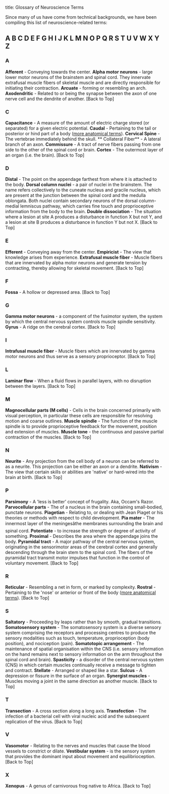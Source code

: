title: Glossary of Neuroscience Terms

Since many of us have come from technical backgrounds, we have been compiling
this list of neuroscience-related terms:

## A B C D E F G H I J K L M N O P Q R S T U V W X Y Z

### A

**Afferent** - Conveying towards the center. **Alpha motor neurons** - large lower motor neurons of the brainstem and spinal cord. They innervate extrafusal muscle fibers of skeletal muscle and are directly responsible for initiating their contraction. **Arcuate** - forming or resembling an arch. **Axodendritic** - Related to or being the synapse between the axon of one nerve cell and the dendrite of another. [Back to Top]

### C

**Capacitance** - A measure of the amount of electric charge stored (or separated) for a given electric potential. **Caudal** - Pertaining to the tail or posterior or hind part of a body ([more anatomical terms](http://en.wikipedia.org/wiki/Anatomical_terms_of_location)). **Cervical Spine** - The vertebrae immediately behind the skull. ** Collateral Fiber** - A lateral branch of an axon. **Commissure** - A tract of nerve fibers passing from one side to the other of the spinal cord or brain. **Cortex** - The outermost layer of an organ (i.e. the brain). [Back to Top]

### D

**Distal** - The point on the appendage farthest from where it is attached to the body. **Dorsal column nuclei** - a pair of nuclei in the brainstem. The name refers collectively to the cuneate nucleus and gracile nucleus, which are present at the junction between the spinal cord and the medulla oblongata. Both nuclei contain secondary neurons of the dorsal column-medial lemniscus pathway, which carries fine touch and proprioceptive information from the body to the brain. **Double dissociation** - The situation where a lesion at site A produces a disturbance in function X but not Y, and a lesion at site B produces a disturbance in function Y but not X. [Back to Top]

### E

**Efferent** - Conveying away from the center. **Empiricist** - The view that knowledge arises from experience. **Extrafusal muscle fiber** - Muscle fibers that are innervated by alpha motor neurons and generate tension by contracting, thereby allowing for skeletal movement. [Back to Top]

### F

**Fossa** - A hollow or depressed area. [Back to Top]

### G

**Gamma motor neurons** - a component of the fusimotor system, the system by which the central nervous system controls muscle spindle sensitivity. **Gyrus** - A ridge on the cerebral cortex. [Back to Top]

### I

**Intrafusal muscle fiber** - Muscle fibers which are innervated by gamma motor neurons and thus serve as a sensory proprioceptor. [Back to Top]

### L

**Laminar flow** - When a fluid flows in parallel layers, with no disruption between the layers. [Back to Top]

### M

**Magnocellular parts (M cells)** - Cells in the brain concerned primarily with visual perception, in particular these cells are responsible for resolving motion and coarse outlines. **Muscle spindle** - The function of the muscle spindle is to provide proprioceptive feedback for the movement, position and extension of muscles. **Muscle tone** - the continuous and passive partial contraction of the muscles. [Back to Top]

### N

**Neurite** - Any projection from the cell body of a neuron can be referred to as a neurite. This projection can be either an axon or a dendrite. **Nativism** - The view that certain skills or abilities are 'native' or hard-wired into the brain at birth. [Back to Top]

### P

**Parsimony** - A 'less is better' concept of frugality. Aka, Occam's Razor. **Parvocellular parts** - The of a nucleus in the brain containing small-bodied, punctate neurons. **Piagetian** - Relating to, or dealing with Jean Piaget or his theories or methods with respect to child development. **Pia mater** - The innermost layer of the meningesâthe membranes surrounding the brain and spinal cord. **Potentiate** - to increase the strength or degree of activity of something. **Proximal** - Describes the area where the appendage joins the body. **Pyramidal tract** - A major pathway of the central nervous system, originating in the sensorimotor areas of the cerebral cortex and generally descending through the brain stem to the spinal cord. The fibers of the pyramidal tract transmit motor impulses that function in the control of voluntary movement. [Back to Top]

### R

**Reticular** - Resembling a net in form, or marked by complexity. **Rostral** - Pertaining to the 'nose' or anterior or front of the body ([more anatomical terms](http://en.wikipedia.org/wiki/Anatomical_terms_of_location)). [Back to Top]

### S

**Saltatory** - Proceeding by leaps rather than by smooth, gradual transitions. **Somatosensory system** - The somatosensory system is a diverse sensory system comprising the receptors and processing centres to produce the sensory modalities such as touch, temperature, proprioception (body position), and nociception (pain). **Somatotopic arrangement** - The maintenance of spatial organisation within the CNS (i.e. sensory information on the hand remains next to sensory information on the arm throughout the spinal cord and brain). **Spasticity** - a disorder of the central nervous system (CNS) in which certain muscles continually receive a message to tighten and contract. **Stellate** - Arranged or shaped like a star. **Sulcus** - A depression or fissure in the surface of an organ. **Synergist muscles** - Muscles moving a joint in the same direction as another muscle. [Back to Top]

### T

**Transection** - A cross section along a long axis. **Transfection** - The infection of a bacterial cell with viral nucleic acid and the subsequent replication of the virus. [Back to Top]

### V

**Vasomotor** - Relating to the nerves and muscles that cause the blood vessels to constrict or dilate. **Vestibular system** - is the sensory system that provides the dominant input about movement and equilibrioception. [Back to Top]

### X

**Xenopus** - A genus of carnivorous frog native to Africa. [Back to Top]
